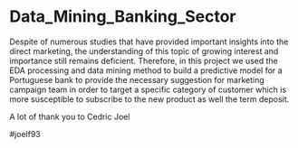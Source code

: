 # Data_Mining_Banking_Sector
Despite of numerous studies that have provided important insights into the direct marketing, the understanding of this topic of growing interest and importance still remains deficient. Therefore, in this project we used the EDA processing and data mining method to build a predictive model for a Portuguese bank to provide the necessary suggestion for marketing campaign team in order to target a specific category of customer which is more susceptible to subscribe to the new product as well the term deposit.

A lot of thank you to Cedric Joel 

#joelf93

